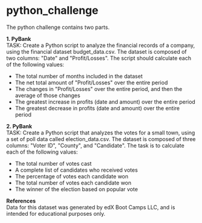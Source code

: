 # python_challenge

The python challenge contains two parts.

**1. PyBank** <br>
TASK: Create a Python script to analyze the financial records of a company, using the financial dataset budget_data.csv. The dataset is composed of two columns: "Date" and "Profit/Losses". The script should calculate each of the following values:

* The total number of months included in the dataset
* The net total amount of "Profit/Losses" over the entire period
* The changes in "Profit/Losses" over the entire period, and then the average of those changes
* The greatest increase in profits (date and amount) over the entire period
* The greatest decrease in profits (date and amount) over the entire period

**2. PyBank** <br>
TASK: Create a Python script that analyzes the votes for a small town, using a set of poll data called election_data.csv. The dataset is composed of three columns: "Voter ID", "County", and "Candidate". The task is to calculate each of the following values:

* The total number of votes cast
* A complete list of candidates who received votes
* The percentage of votes each candidate won
* The total number of votes each candidate won
* The winner of the election based on popular vote

**References** <br>
Data for this dataset was generated by edX Boot Camps LLC, and is intended for educational purposes only.
